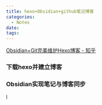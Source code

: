 ```yaml
---
title: hexo+Obsidian+github笔记博客
categories:
  - Notes
date:
tags:
---
```


[Obsidian+Git完美维护Hexo博客 - 知乎](https://zhuanlan.zhihu.com/p/554333805)

### 下载hexo并建立博客


### Obsidian实现笔记与博客同步
l